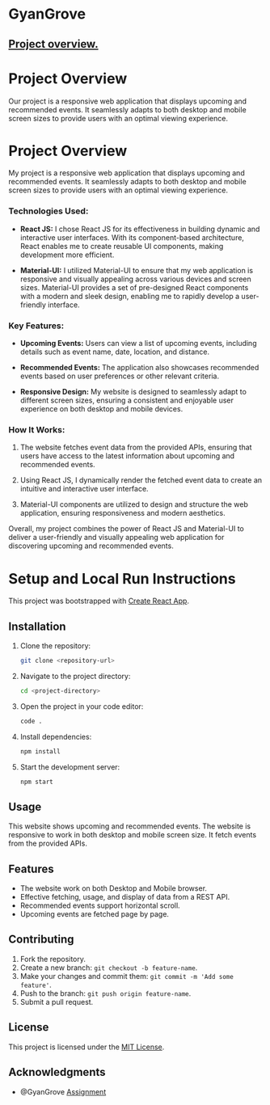 # GyanGrove 

## [Project overview.](https://gyan-grove-assignment-umber.vercel.app/)
# Project Overview

Our project is a responsive web application that displays upcoming and recommended events. It seamlessly adapts to both desktop and mobile screen sizes to provide users with an optimal viewing experience. 

# Project Overview

My project is a responsive web application that displays upcoming and recommended events. It seamlessly adapts to both desktop and mobile screen sizes to provide users with an optimal viewing experience. 

### Technologies Used:

- **React JS:** I chose React JS for its effectiveness in building dynamic and interactive user interfaces. With its component-based architecture, React enables me to create reusable UI components, making development more efficient.

- **Material-UI:** I utilized Material-UI to ensure that my web application is responsive and visually appealing across various devices and screen sizes. Material-UI provides a set of pre-designed React components with a modern and sleek design, enabling me to rapidly develop a user-friendly interface.

### Key Features:

- **Upcoming Events:** Users can view a list of upcoming events, including details such as event name, date, location, and distance.

- **Recommended Events:** The application also showcases recommended events based on user preferences or other relevant criteria.

- **Responsive Design:** My website is designed to seamlessly adapt to different screen sizes, ensuring a consistent and enjoyable user experience on both desktop and mobile devices.

### How It Works:

1. The website fetches event data from the provided APIs, ensuring that users have access to the latest information about upcoming and recommended events.

2. Using React JS, I dynamically render the fetched event data to create an intuitive and interactive user interface.

3. Material-UI components are utilized to design and structure the web application, ensuring responsiveness and modern aesthetics.

Overall, my project combines the power of React JS and Material-UI to deliver a user-friendly and visually appealing web application for discovering upcoming and recommended events.

# Setup and Local Run Instructions
This project was bootstrapped with [Create React App](https://github.com/facebook/create-react-app).

## Installation

1. Clone the repository:

    ```bash
    git clone <repository-url>
    ```

2. Navigate to the project directory:

    ```bash
    cd <project-directory>
    ```

3. Open the project in your code editor:

    ```bash
    code .
    ```

4. Install dependencies:

    ```bash
    npm install
    ```

5. Start the development server:

    ```bash
    npm start
    ```

## Usage

This website shows upcoming and recommended events.
The website is responsive to work in both desktop and mobile screen size. 
It fetch events from the provided APIs.

## Features

- The website work on both Desktop and Mobile browser.
- Effective fetching, usage, and display of data from a REST API.
- Recommended events support horizontal scroll.
- Upcoming events are fetched page by page.
  
## Contributing

1. Fork the repository.
2. Create a new branch: `git checkout -b feature-name`.
3. Make your changes and commit them: `git commit -m 'Add some feature'`.
4. Push to the branch: `git push origin feature-name`.
5. Submit a pull request.

## License

This project is licensed under the [MIT License](LICENSE).

## Acknowledgments

- @GyanGrove [Assignment](https://docs.google.com/document/u/0/d/1G7KEJTCsgZzvzqVqmg23Zw7wDYm3Ioai597U6749ntU/mobilebasic)
